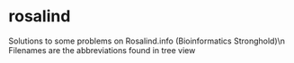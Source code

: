 # rosalind
Solutions to some problems on Rosalind.info (Bioinformatics Stronghold)\n
Filenames are the abbreviations found in tree view
